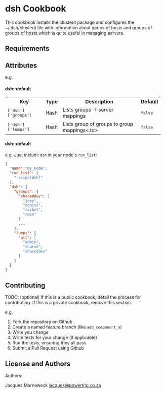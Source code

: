 dsh Cookbook
============

This cookbook installs the clusterit package and configures the ~/.dsh/clusterit
file with information about goups of hosts and groups of groups of hosts which
is quite useful in managing servers.

Requirements
------------

Attributes
----------

e.g.
#### dsh::default
<table>
  <tr>
    <th>Key</th>
    <th>Type</th>
    <th>Description</th>
    <th>Default</th>
  </tr>
  <tr>
    <td><tt>['dsh']['groups']</tt></td>
    <td>Hash</td>
    <td>Lists groups -> server mappings</td>
    <td><tt>false</tt></td>
  </tr>
  <tr>
    <td><tt>['dsh']['lumps']</tt></td>
    <td>Hash</td>
    <td>Lists group of groups to group mappings<.td>
    <td><tt>false</tt></td>
  </tr>
</table>

#### dsh::default

e.g.
Just include `dsh` in your node's `run_list`:

```json
{
  "name":"my_node",
  "run_list": [
    "recipe[dsh]"
  ],
  "dsh": {
    "groups": {
      "shareddev": [
        "joey",
        "monica",
        "rachel",
        "ross"
      ]
      ...
    },
    "lumps": {
      "all": [
        "admin",
        "shared",
        "shareddev"
      ]
    }
  }
}
```

Contributing
------------
TODO: (optional) If this is a public cookbook, detail the process for contributing. If this is a private cookbook, remove this section.

e.g.
1. Fork the repository on Github
2. Create a named feature branch (like `add_component_x`)
3. Write you change
4. Write tests for your change (if applicable)
5. Run the tests, ensuring they all pass
6. Submit a Pull Request using Github

License and Authors
-------------------
Authors:

Jacques Marneweck <jacques@powertrip.co.za>
